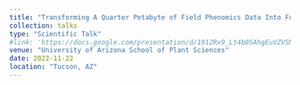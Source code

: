 ```yaml
---
title: "Transforming A Quarter Petabyte of Field Phenomics Data Into Functional Traits and Beyond"
collection: talks
type: "Scientific Talk"
#link: 'https://docs.google.com/presentation/d/1912Rx9_Lt4b0SAhgEuVZVSMT9S0xN1-Id5pMF_pws_k/edit?usp=sharing'
venue: "University of Arizona School of Plant Sciences"
date: 2022-11-22
location: "Tucson, AZ"
---
```

